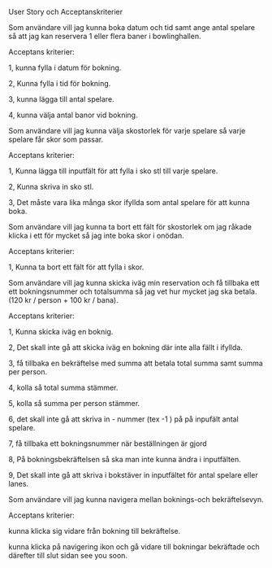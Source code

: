 
User Story och Acceptanskriterier


Som användare vill jag kunna boka datum och tid samt ange antal spelare så att jag kan reservera 1 eller flera baner i bowlinghallen.

Acceptans kriterier: 

1, kunna fylla i datum för bokning.

2, Kunna fylla i tid för bokning.

3, kunna lägga till antal spelare.

4, kunna välja antal banor vid bokning.


Som användare vill jag kunna välja skostorlek för varje spelare så varje spelare får skor som passar.

Acceptans kriterier:

1, Kunna lägga till inputfält för att fylla i sko stl till varje spelare.

2, Kunna skriva in sko stl.

3, Det måste vara lika många skor ifyllda som antal spelare för att kunna boka. 

Som användare vill jag kunna ta bort ett fält för skostorlek om jag råkade klicka i ett för mycket så jag inte boka skor i onödan.

Acceptans kriterier:

1, Kunna ta bort ett fält för att fylla i skor.


Som användare vill jag kunna skicka iväg min reservation och få tillbaka ett ett bokningsnummer och totalsumma så jag vet hur mycket jag ska betala. (120 kr / person + 100 kr / bana).

Acceptans kriterier:

1, Kunna skicka iväg en boknig. 

2, Det skall inte gå att skicka iväg en bokning där inte alla fällt i ifyllda. 

3, få tillbaka en bekräftelse med summa att betala total summa samt summa per person. 

4, kolla så total summa stämmer.

5, kolla så summa per person stämmer. 

6, det skall inte gå att skriva in - nummer (tex -1 ) på på inpufält antal spelare.

7, få tillbaka ett bokningsnummer när beställningen är gjord

8, På bokningsbekräftelsen så ska man inte kunna ändra i inputfälten.

9, Det skall inte gå att skriva i bokstäver in inputfältet för antal spelare eller lanes.



Som användare vill jag kunna navigera mellan boknings-och bekräftelsevyn.

Acceptans kriterier:

kunna klicka sig vidare från bokning till bekräftelse.

kunna klicka på navigering ikon och gå vidare till bokningar bekräftade och därefter till slut sidan see you soon.


